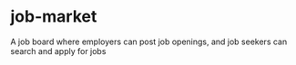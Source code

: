 # job-market
A job board where employers can post job openings, and job seekers can search and apply for jobs
